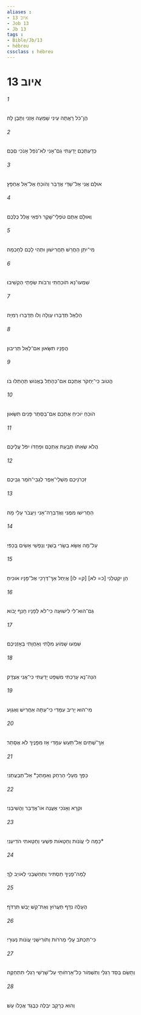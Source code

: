 ```yaml
---
aliases : 
- איוב 13
- Job 13
- Jb 13
tags : 
- Bible/Jb/13
- hébreu
cssclass : hébreu
---
```


# איוב 13

###### 1
הֶן־כֹּל רָאֲתָה עֵינִי שָׁמְעָה אָזְנִי וַתָּבֶן לָהּ׃
###### 2
כְּדַעְתְּכֶם יָדַעְתִּי גַם־אָנִי לֹא־נֹפֵל אָנֹכִי םִכֶּם׃
###### 3
אוּלָם אֲנִי אֶל־שַׁדַּי אֲדַבֵּר וְהֹוכֵחַ אֶל־אֵל אֶחְפָּץ׃
###### 4
וְאוּלָם אַתֶּם טֹפְלֵי־שָׁקֶר רֹפְאֵי אֱלִל כֻּלְּכֶם׃
###### 5
מִי־יִתֵּן הַחֲרֵשׁ תַּחֲרִישׁוּן וּתְהִי לָכֶם לְחָכְמָה׃
###### 6
שִׁמְעוּ־נָא תֹוכַחְתִּי וְרִבֹות שְׂפָתַי הַקְשִׁיבוּ׃
###### 7
הַלְאֵל תְּדַבְּרוּ עַוְלָה וְלֹו תְּדַבְּרוּ רְמִיָּה׃
###### 8
הֲפָנָיו תִּשָּׂאוּן אִם־לָאֵל תְּרִיבוּן׃
###### 9
הֲטֹוב כִּי־יַחְקֹר אֶתְכֶם אִם־כְּהָתֵל בֶּאֱנֹושׁ תְּהָתֵלּוּ בֹו׃
###### 10
הֹוכֵחַ יֹוכִיחַ אֶתְכֶם אִם־בַּסֵּתֶר פָּנִים תִּשָּׂאוּן׃
###### 11
הֲלֹא שְׂאֵתֹו תְּבַעֵת אֶתְכֶם וּפַחְדֹּו יִפֹּל עֲלֵיכֶם׃
###### 12
זִכְרֹנֵיכֶם מִשְׁלֵי־אֵפֶר לְגַבֵּי־חֹמֶר גַּבֵּיכֶם׃
###### 13
הַחֲרִישׁוּ מִמֶּנִּי וַאֲדַבְּרָה־אָנִי וְיַעֲבֹר עָלַי מָה׃
###### 14
עַל־מָה אֶשָּׂא בְשָׂרִי בְשִׁנָּי וְנַפְשִׁי אָשִׂים בְּכַפִּי׃
###### 15
הֵן יִקְטְלֵנִי [כ= לֹא] [ק= לֹו] אֲיַחֵל אַךְ־דְּרָכַי אֶל־פָּנָיו אֹוכִיחַ׃
###### 16
גַּם־הוּא־לִי לִישׁוּעָה כִּי־לֹא לְפָנָיו חָנֵף יָבֹוא׃
###### 17
שִׁמְעוּ שָׁמֹועַ מִלָּתִי וְאַחֲוָתִי בְּאָזְנֵיכֶם׃
###### 18
הִנֵּה־נָא עָרַכְתִּי מִשְׁפָּט יָדַעְתִּי כִּי־אֲנִי אֶצְדָּק׃
###### 19
מִי־הוּא יָרִיב עִמָּדִי כִּי־עַתָּה אַחֲרִישׁ וְאֶגְוָע׃
###### 20
אַךְ־שְׁתַּיִם אַל־תַּעַשׂ עִמָּדִי אָז מִפָּנֶיךָ לֹא אֶסָּתֵר׃
###### 21
כַּפְּךָ מֵעָלַי הַרְחַק וְאֵמָתְכָ* אַל־תְּבַעֲתַנִּי׃
###### 22
וּקְרָא וְאָנֹכִי אֶעֱנֶה אֹו־אֲדַבֵּר וַהֲשִׁיבֵנִי׃
###### 23
כַּמָּה לִי עֲוֹנֹות וְחַטָּאֹות פִּשְׁעִי וְחַטָּאתִי הֹדִיעֵנִי׃*
###### 24
לָמָּה־פָנֶיךָ תַסְתִּיר וְתַחְשְׁבֵנִי לְאֹויֵב לָךְ׃
###### 25
הֶעָלֶה נִדָּף תַּעֲרֹוץ וְאֶת־קַשׁ יָבֵשׁ תִּרְדֹּף׃
###### 26
כִּי־תִכְתֹּב עָלַי מְרֹרֹות וְתֹורִישֵׁנִי עֲוֹנֹות נְעוּרָי׃
###### 27
וְתָשֵׂם בַּסַּד רַגְלַי וְתִשְׁמֹור כָּל־אָרְחֹותָי עַל־שָׁרְשֵׁי רַגְלַי תִּתְחַקֶּה׃
###### 28
וְהוּא כְּרָקָב יִבְלֶה כְּבֶגֶד אֲכָלֹו עָשׁ׃
